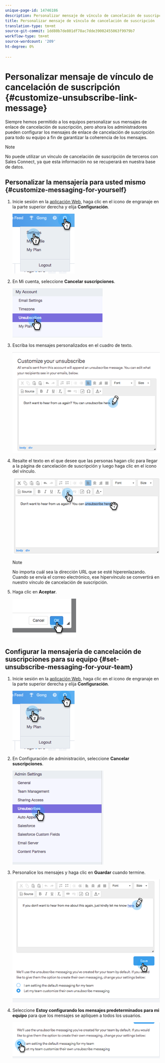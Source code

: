 ```yaml
---
unique-page-id: 14746186
description: Personalizar mensaje de vínculo de cancelación de suscripción - Documentos de marketing - Documentación del producto
title: Personalizar mensaje de vínculo de cancelación de suscripción
translation-type: tm+mt
source-git-commit: 1dd80b7de801df78ac7dde39002455063f9979b7
workflow-type: tm+mt
source-wordcount: '209'
ht-degree: 0%

---
```



# Personalizar mensaje de vínculo de cancelación de suscripción {#customize-unsubscribe-link-message}

Siempre hemos permitido a los equipos personalizar sus mensajes de enlace de cancelación de suscripción, pero ahora los administradores pueden configurar los mensajes de enlace de cancelación de suscripción para todo su equipo a fin de garantizar la coherencia de los mensajes.

>[!NOTE]
>
>No puede utilizar un vínculo de cancelación de suscripción de terceros con Sales Connect, ya que esta información no se recuperará en nuestra base de datos.

## Personalizar la mensajería para usted mismo {#customize-messaging-for-yourself}

1. Inicie sesión en la [aplicación Web](https://toutapp.com/login), haga clic en el icono de engranaje en la parte superior derecha y elija **Configuración**.

   ![](assets/one.png)

1. En Mi cuenta, seleccione **Cancelar suscripciones**.

   ![](assets/two-1.png)

1. Escriba los mensajes personalizados en el cuadro de texto.

   ![](assets/three-1.png)

1. Resalte el texto en el que desee que las personas hagan clic para llegar a la página de cancelación de suscripción y luego haga clic en el icono del vínculo.

   ![](assets/four-1.png)

   >[!NOTE]
   >
   >No importa cuál sea la dirección URL que se esté hiperenlazando. Cuando se envía el correo electrónico, ese hipervínculo se convertirá en nuestro vínculo de cancelación de suscripción.

1. Haga clic en **Aceptar**.

   ![](assets/five.png)

## Configurar la mensajería de cancelación de suscripciones para su equipo {#set-unsubscribe-messaging-for-your-team}

1. Inicie sesión en la [aplicación Web](https://toutapp.com/login), haga clic en el icono de engranaje en la parte superior derecha y elija **Configuración**.

   ![](assets/six.png)

1. En Configuración de administración, seleccione **Cancelar suscripciones**.

   ![](assets/eight.png)

1. Personalice los mensajes y haga clic en **Guardar** cuando termine.

   ![](assets/seven.png)

1. Seleccione **Estoy configurando los mensajes predeterminados para mi equipo** para que los mensajes se apliquen a todos los usuarios.

   ![](assets/eleven.png)
